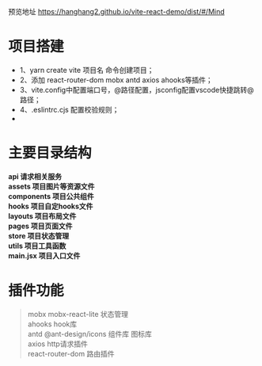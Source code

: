 预览地址 https://hanghang2.github.io/vite-react-demo/dist/#/Mind

# 项目搭建
* 1、yarn create vite 项目名 命令创建项目；
* 2、添加 react-router-dom mobx antd axios ahooks等插件；
* 3、vite.config中配置端口号，@路径配置，jsconfig配置vscode快捷跳转@路径；
* 4、.eslintrc.cjs 配置校验规则；
* 
# 主要目录结构
**api 请求相关服务**  
**assets 项目图片等资源文件**  
**components 项目公共组件**  
**hooks 项目自定hooks文件**  
**layouts 项目布局文件**  
**pages 项目页面文件**  
**store 项目状态管理**  
**utils 项目工具函数**  
**main.jsx 项目入口文件**  

# 插件功能

> mobx mobx-react-lite 状态管理  
> ahooks hook库  
> antd @ant-design/icons 组件库 图标库  
> axios http请求插件  
> react-router-dom 路由插件  
